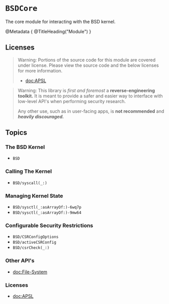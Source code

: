 # ``BSDCore``

The core module for interacting with the BSD kernel.

@Metadata {
    @TitleHeading("Module")
}

## Licenses

> Warning: Portions of the source code for this module are covered under license. Please view the source code and the below licenses for more information.
>
> - <doc:APSL>

> Warning: This library is _first and foremost_ a **reverse-engineering toolkit.** It is meant to provide a safer and easier way to interface with low-level API's when performing security research.
>
> Any other use, such as in user-facing apps, is **not recommended** and _**heavily discouraged.**_

## Topics

### The BSD Kernel

- ``BSD``

### Calling The Kernel

- ``BSD/syscall(_:)``

### Managing Kernel State

- ``BSD/sysctl(_:asArrayOf:)-6wq7p``
- ``BSD/sysctl(_:asArrayOf:)-9mw64``

### Configurable Security Restrictions

- ``BSD/CSRConfigOptions``
- ``BSD/activeCSRConfig``
- ``BSD/csrCheck(_:)``

### Other API's

- <doc:File-System>

### Licenses

- <doc:APSL>